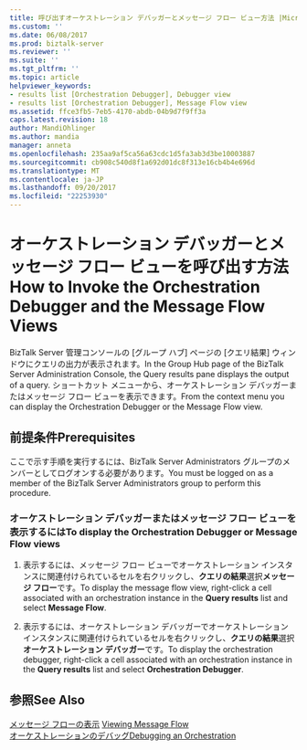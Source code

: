 ```yaml
---
title: 呼び出すオーケストレーション デバッガーとメッセージ フロー ビュー方法 |Microsoft ドキュメント
ms.custom: ''
ms.date: 06/08/2017
ms.prod: biztalk-server
ms.reviewer: ''
ms.suite: ''
ms.tgt_pltfrm: ''
ms.topic: article
helpviewer_keywords:
- results list [Orchestration Debugger], Debugger view
- results list [Orchestration Debugger], Message Flow view
ms.assetid: ffce3fb5-7eb5-4170-abdb-04b9d7f9ff3a
caps.latest.revision: 18
author: MandiOhlinger
ms.author: mandia
manager: anneta
ms.openlocfilehash: 235aa9af5ca56a63cdc1d5fa3ab3d3be10003887
ms.sourcegitcommit: cb908c540d8f1a692d01dc8f313e16cb4b4e696d
ms.translationtype: MT
ms.contentlocale: ja-JP
ms.lasthandoff: 09/20/2017
ms.locfileid: "22253930"
---
```

# <a name="how-to-invoke-the-orchestration-debugger-and-the-message-flow-views"></a><span data-ttu-id="6fb98-102">オーケストレーション デバッガーとメッセージ フロー ビューを呼び出す方法</span><span class="sxs-lookup"><span data-stu-id="6fb98-102">How to Invoke the Orchestration Debugger and the Message Flow Views</span></span>
<span data-ttu-id="6fb98-103">BizTalk Server 管理コンソールの [グループ ハブ] ページの [クエリ結果] ウィンドウにクエリの出力が表示されます。</span><span class="sxs-lookup"><span data-stu-id="6fb98-103">In the Group Hub page of the BizTalk Server Administration Console, the Query results pane displays the output of a query.</span></span> <span data-ttu-id="6fb98-104">ショートカット メニューから、オーケストレーション デバッガーまたはメッセージ フロー ビューを表示できます。</span><span class="sxs-lookup"><span data-stu-id="6fb98-104">From the context menu you can display the Orchestration Debugger or the Message Flow view.</span></span>  
  
## <a name="prerequisites"></a><span data-ttu-id="6fb98-105">前提条件</span><span class="sxs-lookup"><span data-stu-id="6fb98-105">Prerequisites</span></span>  
 <span data-ttu-id="6fb98-106">ここで示す手順を実行するには、BizTalk Server Administrators グループのメンバーとしてログオンする必要があります。</span><span class="sxs-lookup"><span data-stu-id="6fb98-106">You must be logged on as a member of the BizTalk Server Administrators group to perform this procedure.</span></span>  
  
### <a name="to-display-the-orchestration-debugger-or-message-flow-views"></a><span data-ttu-id="6fb98-107">オーケストレーション デバッガーまたはメッセージ フロー ビューを表示するには</span><span class="sxs-lookup"><span data-stu-id="6fb98-107">To display the Orchestration Debugger or Message Flow views</span></span>  
  
1.  <span data-ttu-id="6fb98-108">表示するには、メッセージ フロー ビューでオーケストレーション インスタンスに関連付けられているセルを右クリックし、**クエリの結果**選択**メッセージ フロー**です。</span><span class="sxs-lookup"><span data-stu-id="6fb98-108">To display the message flow view, right-click a cell associated with an orchestration instance in the **Query results** list and select **Message Flow**.</span></span>  
  
2.  <span data-ttu-id="6fb98-109">表示するには、オーケストレーション デバッガーでオーケストレーション インスタンスに関連付けられているセルを右クリックし、**クエリの結果**選択**オーケストレーション デバッガー**です。</span><span class="sxs-lookup"><span data-stu-id="6fb98-109">To display the orchestration debugger, right-click a cell associated with an orchestration instance in the **Query results** list and select **Orchestration Debugger**.</span></span>  
  
## <a name="see-also"></a><span data-ttu-id="6fb98-110">参照</span><span class="sxs-lookup"><span data-stu-id="6fb98-110">See Also</span></span>  
 <span data-ttu-id="6fb98-111">[メッセージ フローの表示](../core/viewing-message-flow.md) </span><span class="sxs-lookup"><span data-stu-id="6fb98-111">[Viewing Message Flow](../core/viewing-message-flow.md) </span></span>  
 [<span data-ttu-id="6fb98-112">オーケストレーションのデバッグ</span><span class="sxs-lookup"><span data-stu-id="6fb98-112">Debugging an Orchestration</span></span>](../core/debugging-an-orchestration.md)